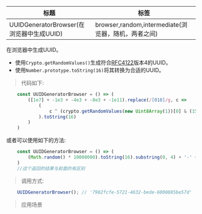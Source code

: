 |  标题   | 标签  |
|  ----  | ----  |
| UUIDGeneratorBrowser(在浏览器中生成UUID) | browser,random,intermediate(浏览器，随机，两者之间) |

在浏览器中生成UUID。

* 使用`Crypto.getRandomValues()`生成符合[RFC4122](https://www.ietf.org/rfc/rfc4122.txt)版本4的UUID。
* 使用`Number.prototype.toString(16)`将其转换为合适的UUID。

> 代码如下:

```js
    const UUIDGeneratorBrowser = () => (
        ([1e7] + -1e3 + -4e3 + -8e3 + -1e11).replace(/[018]/g, c => 
            (
                c ^ (crypto.getRandomValues(new Uint8Array(1))[0] & (15 >> (c / 4)))
            ).toString(16)
        )
    )
```

或者可以使用如下的方法:

```js
    const UUIDGeneratorBrowser = () => (
        (Math.random() * 10000000).toString(16).substring(0, 4) + '-' + (new Date()).getTime() + '-' + Math.random().toString().substring(2, 5)
    )
    //这个返回的结果与前面的有区别
```

> 调用方式:

```js
    UUIDGeneratorBrowser(); // '7982fcfe-5721-4632-bede-6000885be57d'
```

> 应用场景
